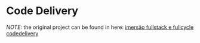 # Code Delivery


*NOTE:* the original project can be found in here: [imersão fullstack e fullcycle codedelivery](https://github.com/codeedu/imersao10/tree/main/simulator)
